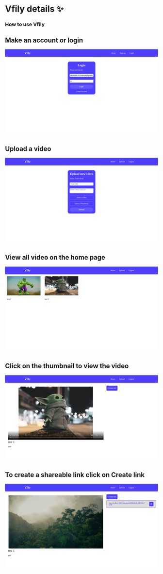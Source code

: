 # Vfily details ✨

### How to use Vfily

## Make an account or login 
![](images/login.png)

## Upload a video
![](images/upload.png)

## View all video on the home page
![](images/home_after_login.png)

## Click on the thumbnail to view the video
![](images/video_player.png)

## To create a shareable link click on Create link
![](images/shareable_link.png) 
